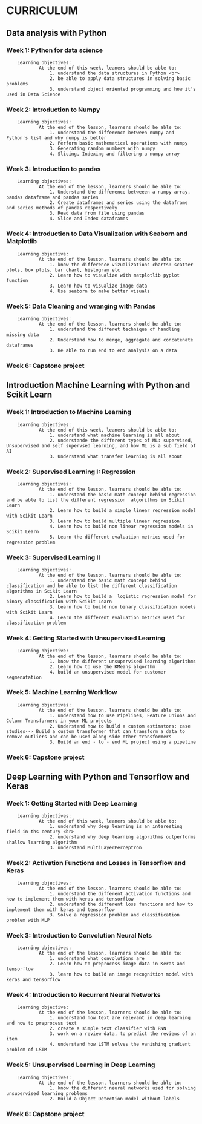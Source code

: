 # CURRICULUM

## Data analysis with Python

### Week 1: Python for data science

        Learning objectives:
                At the end of this week, leaners should be able to:
                    1. understand the data structures in Python <br>
                    2. be able to apply data structures in solving basic problems
                    3. understand object oriented programming and how it's used in Data Science

### Week 2: Introduction to Numpy

        Learning objectives:
                At the end of the lesson, learners should be able to:
                    1. understand the difference between numpy and Python's list and why numpy is better
                    2. Perform basic mathematical operations with numpy
                    3. Generating random numbers with numpy 
                    4. Slicing, Indexing and filtering a numpy array

### Week 3: Introduction to pandas

        Learning objectives:
                At the end of the lesson, learners should be able to:
                    1. Understand the difference betweeen a numpy array, pandas dataframe and pandas series
                    2. Create dataframes and series using the dataframe and series methods of pandas respectively
                    3. Read data from file using pandas
                    4. Slice and Index dataframes 

### Week 4: Introduction to Data Visualization with Seaborn and Matplotlib

        Learning objective:
                At the end of the lesson, learners should be able to:
                    1. know the difference vizualizations charts: scatter plots, box plots, bar chart, histogram etc
                    2. Learn how to visualize with matplotlib pyplot function
                    3. Learn how to visualize image data
                    4. Use seaborn to make better visuals

### Week 5: Data Cleaning and wranging with Pandas
        Learning objectives:
                At the end of the lesson, learners should be able to:
                    1. understand the differet technique of handling missing data
                    2. Understand how to merge, aggregate and concatenate dataframes
                    3. Be able to run end to end analysis on a data

### Week 6: Capstone project

## Introduction Machine Learning with Python and Scikit Learn

### Week 1: Introduction to Machine Learning

        Learning objectives:
                At the end of this week, leaners should be able to:
                    1. understand what machine learning is all about
                    2. understande the different types of ML: supervised, Unsupervised and self supervsed learning, and how ML is a sub field of AI
                    3. Understand what transfer learning is all about

### Week 2: Supervised Learning I: Regression

        Learning objectives:
                At the end of the lesson, learners should be able to:
                    1. understand the basic math concept behind regression and be able to list the different regression  algorithms in Scikit Learn
                    2. Learn how to build a simple linear regression model with Scikit Learn
                    3. Learn how to build multiple linear regression
                    4. Learn how to build non linear regression models in Scikit Learn
                    5. Learn the different evaluation metrics used for regression problem

### Week 3: Supervised Learning II

        Learning objectives:
                At the end of the lesson, learners should be able to:
                    1. understand the basic math concept behind classification and be able to list the different classification  algorithms in Scikit Learn
                    2. Learn how to build a  logistic regression model for binary classification with Scikit Learn
                    3. Learn how to build non binary classification models with Scikit Learn
                    4. Learn the different evaluation metrics used for classification problem

### Week 4: Getting Started with Unsupervised Learning

        Learning objective:
                At the end of the lesson, learners should be able to:
                    1. know the different unsupervised learning algorithms
                    2. Learn how to use the KMeans algorthm
                    4. build an unsupervised model for customer segmenatation

### Week 5: Machine Learning Workflow

        Learning objectives:
                At the end of the lesson, learners should be able to:
                    1. understand how to use Pipelines, Feature Unions and Column Transformers in your ML projects
                    2. Understand how to build a custom estimators: case studies--> Build a custom transformer that can transform a data to remove outliers and can be used along side other transformers
                    3. Build an end - to - end ML project using a pipeline

### Week 6: Capstone project

## Deep Learning with Python and Tensorflow and Keras

### Week 1: Getting Started with Deep Learning

        Learning objectives:
                At the end of this week, leaners should be able to:
                    1. understand why deep learning is an interesting field in ths century <br>
                    2. understand why deep learning algorithms outperforms shallow learning algorithm
                    3. understand MultiLayerPerceptron

### Week 2: Activation Functions and Losses in Tensorflow and Keras

        Learning objectives:
                At the end of the lesson, learners should be able to:
                    1. understand the different activation functions and how to implement them with keras and tensorflow
                    2. understand the different loss functions and how to implement them with keras and tensorflow 
                    3. Solve a regression problem and classification problem with MLP 

### Week 3: Introduction to Convolution Neural Nets

        Learning objectives:
                At the end of the lesson, learners should be able to:
                    1. understand what convolutions are 
                    2. Learn how to preprocess image data in Keras and tensorflow
                    3. learn how to build an image recognition model with keras and tensorflow

### Week 4: Introduction to Recurrent Neural Networks

        Learning objective:
                At the end of the lesson, learners should be able to:
                    1. understand how text are relevant in deep learning and how to preprocess text
                    2. create a simple text classifier with RNN
                    3. work on a review data, to predict the reviews of an item
                    4. understand how LSTM solves the vanishing gradient problem of LSTM

### Week 5: Unsupervised Learning in Deep Learning

        Learning objectives:
                At the end of the lesson, learners should be able to:
                    1. know the different neural networks used for solving unsupervised learning problems
                    2. Build a Object Detection model without labels

### Week 6: Capstone project
